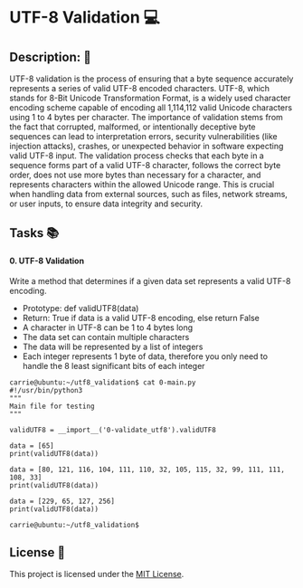 # **UTF-8 Validation** :computer:

## **Description:** :speech_balloon:

UTF-8 validation is the process of ensuring that a byte sequence accurately represents a series of valid UTF-8 encoded characters. UTF-8, which stands for 8-Bit Unicode Transformation Format, is a widely used character encoding scheme capable of encoding all 1,114,112 valid Unicode characters using 1 to 4 bytes per character. The importance of validation stems from the fact that corrupted, malformed, or intentionally deceptive byte sequences can lead to interpretation errors, security vulnerabilities (like injection attacks), crashes, or unexpected behavior in software expecting valid UTF-8 input. The validation process checks that each byte in a sequence forms part of a valid UTF-8 character, follows the correct byte order, does not use more bytes than necessary for a character, and represents characters within the allowed Unicode range. This is crucial when handling data from external sources, such as files, network streams, or user inputs, to ensure data integrity and security.

## **Tasks** :books:

#### **0. UTF-8 Validation**

Write a method that determines if a given data set represents a valid UTF-8 encoding.

* Prototype: def validUTF8(data)
* Return: True if data is a valid UTF-8 encoding, else return False
* A character in UTF-8 can be 1 to 4 bytes long
* The data set can contain multiple characters
* The data will be represented by a list of integers
* Each integer represents 1 byte of data, therefore you only need to handle the 8 least significant bits of each integer

```
carrie@ubuntu:~/utf8_validation$ cat 0-main.py
#!/usr/bin/python3
"""
Main file for testing
"""

validUTF8 = __import__('0-validate_utf8').validUTF8

data = [65]
print(validUTF8(data))

data = [80, 121, 116, 104, 111, 110, 32, 105, 115, 32, 99, 111, 111, 108, 33]
print(validUTF8(data))

data = [229, 65, 127, 256]
print(validUTF8(data))

carrie@ubuntu:~/utf8_validation$
```


## License :page_with_curl:
This project is licensed under the [MIT License](https://opensource.org/license/mit/).

